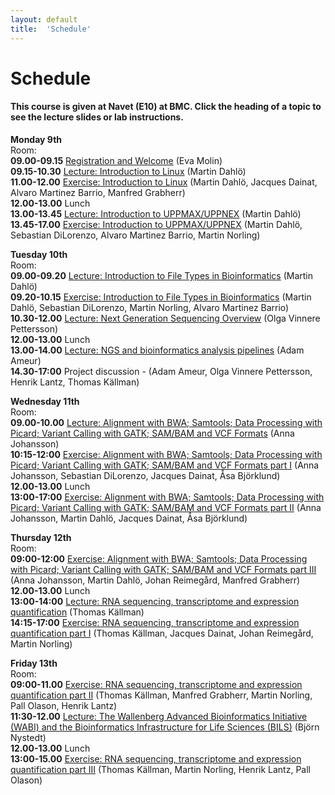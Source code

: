 ```yaml
---
layout: default
title:  'Schedule'
---
```


# Schedule

#### This course is given at Navet (E10) at BMC. Click the heading of a topic to see the lecture slides or lab instructions.

**Monday 9th**  
Room:  
**09.00-09.15** [Registration and Welcome](slides/150209_SciLifeLab_presentation.pdf) (Eva Molin)  
**09.15-10.30** [Lecture: Introduction to Linux](slides/dahlo-linux.pdf) (Martin Dahlö)  
**11.00-12.00** [Exercise: Introduction to Linux](labs/linux-intro) (Martin Dahlö, Jacques Dainat, Alvaro Martinez Barrio, Manfred Grabherr)  
**12.00-13.00** Lunch  
**13.00-13.45** [Lecture: Introduction to UPPMAX/UPPNEX](slides/dahlo-uppmax.pdf) (Martin Dahlö)  
**13.45-17.00** [Exercise: Introduction to UPPMAX/UPPNEX](labs/uppmax-intro) (Martin Dahlö, Sebastian DiLorenzo, Alvaro Martinez Barrio, Martin Norling)  

**Tuesday 10th**  
Room:  
**09.00-09.20** [Lecture: Introduction to File Types in Bioinformatics](slides/dahlo-filetypes.pdf) (Martin Dahlö)  
**09.20-10.15** [Exercise: Introduction to File Types in Bioinformatics](labs/filetypes) (Martin Dahlö, Sebastian DiLorenzo, Martin Norling, Alvaro Martinez Barrio)  
**10.30-12.00** [Lecture: Next Generation Sequencing Overview](slides/Sequencing_OVP_2014_d.pdf) (Olga Vinnere Pettersson)  
**12.00-13.00** Lunch  
**13.00-14.00** [Lecture: NGS and bioinformatics analysis pipelines](slides/Ameur_SciLife_Bioinfo_course_Feb2015.pdf) (Adam Ameur)  
**14.30-17:00** Project discussion - (Adam Ameur, Olga Vinnere Pettersson, Henrik Lantz, Thomas Källman)  

**Wednesday 11th**  
Room:  
**09.00-10.00** [Lecture: Alignment with BWA; Samtools; Data Processing with Picard; Variant Calling with GATK; SAM/BAM and VCF Formats](slides/NGS_course_AJ_20150211.pdf) (Anna Johansson)  
**10:15-12:00** [Exercise: Alignment with BWA; Samtools; Data Processing with Picard; Variant Calling with GATK; SAM/BAM and VCF Formats part I](labs/resequencing-analysis) (Anna Johansson, Sebastian DiLorenzo, Jacques Dainat, Åsa Björklund)  
**12.00-13.00** Lunch  
**13:00-17:00** [Exercise: Alignment with BWA; Samtools; Data Processing with Picard; Variant Calling with GATK; SAM/BAM and VCF Formats part II](labs/resequencing-analysis) (Anna Johansson, Martin Dahlö, Jacques Dainat, Åsa Björklund)  

**Thursday 12th**  
Room:  
**09:00-12:00** [Exercise: Alignment with BWA; Samtools; Data Processing with Picard; Variant Calling with GATK; SAM/BAM and VCF Formats part III](labs/resequencing-analysis) (Anna Johansson, Martin Dahlö, Johan Reimegård, Manfred Grabherr)  
**12.00-13.00** Lunch  
**13:00-14:00** [Lecture: RNA sequencing, transcriptome and expression quantification](slides/RNA-seq.pdf) (Thomas Källman)  
**14:15-17:00** [Exercise: RNA sequencing, transcriptome and expression quantification part I](labs/rnaseqMapping) (Thomas Källman, Jacques Dainat, Johan Reimegård, Martin Norling)  

**Friday 13th**  
Room:  
**09:00-11.00** [Exercise: RNA sequencing, transcriptome and expression quantification part II](labs/rnaseqMapping) (Thomas Källman, Manfred Grabherr, Martin Norling, Pall Olason, Henrik Lantz)  
**11:30-12.00** [Lecture: The Wallenberg Advanced Bioinformatics Initiative (WABI) and the Bioinformatics Infrastructure for Life Sciences (BILS)](slides/BioinfoPresFeb2015.pdf) (Björn Nystedt)  
**12.00-13.00** Lunch  
**13:00-15.00** [Exercise: RNA sequencing, transcriptome and expression quantification part III](labs/rnaseqDenovo) (Thomas Källman, Martin Norling, Henrik Lantz, Pall Olason)  
